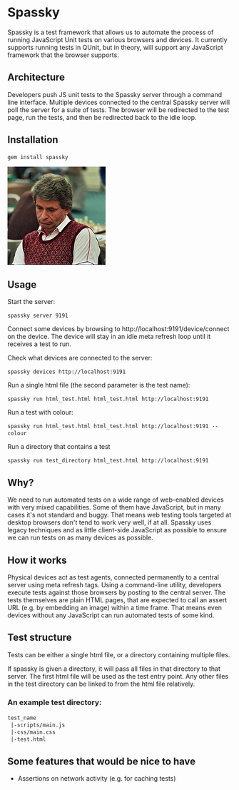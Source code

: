 Spassky
=======
Spassky is a test framework that allows us to automate the process of running JavaScript Unit tests on various browsers and devices.
It currently supports running tests in QUnit, but in theory, will support any JavaScript framework that the browser supports.

Architecture
------------

Developers push JS unit tests to the Spassky server through a command line interface.
Multiple devices connected to the central Spassky server will poll the server for a suite of tests.
The browser will be redirected to the test page, run the tests, and then be redirected back to the idle loop.




Installation
------------

```
gem install spassky

```



![Spassky](https://github.com/BBC/spassky/raw/master/spassky.jpg)


Usage
-----

Start the server:

```
spassky server 9191
```

Connect some devices by browsing to http://localhost:9191/device/connect on the device. The device will stay in an idle meta refresh loop until it receives a test to run.

Check what devices are connected to the server:

```
spassky devices http://localhost:9191
```

Run a single html file (the second parameter is the test name):

```
spassky run html_test.html html_test.html http://localhost:9191
```

Run a test with colour:

```
spassky run html_test.html html_test.html http://localhost:9191 --colour
```

Run a directory that contains a test

```
spassky run test_directory html_test.html http://localhost:9191
```

Why?
----
We need to run automated tests on a wide range of web-enabled devices with very mixed capabilities. Some of them have JavaScript, but in many cases it's not standard and buggy. That means web testing tools targeted at desktop browsers don't tend to work very well, if at all. Spassky uses legacy techniques and as little client-side JavaScript as possible to ensure we can run tests on as many devices as possible.

How it works
------------
Physical devices act as test agents, connected permanently to a central server using meta refresh tags. Using a command-line utility, developers execute tests against those browsers by posting to the central server. The tests themselves are plain HTML pages, that are expected to call an assert URL (e.g. by embedding an image) within a time frame. That means even devices without any JavaScript can run automated tests of some kind.

Test structure
--------------
Tests can be either a single html file, or a directory containing multiple files.

If spassky is given a directory, it will pass all files in that directory to that server. The first html file will be used as the test entry point. Any other files in the test directory can be linked to from the html file relatively.

### An example test directory:
```
test_name
 |-scripts/main.js
 |-css/main.css
 |-test.html
```

Some features that would be nice to have
----------------------------------------
- Assertions on network activity (e.g. for caching tests)
